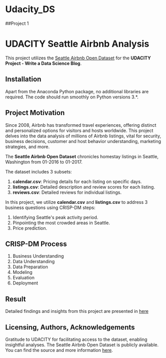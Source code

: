 # Udacity_DS
##Project 1
# UDACITY Seattle Airbnb Analysis

This project utilizes the [Seattle Airbnb Open Dataset](https://www.kaggle.com/airbnb/seattle) for the **UDACITY Project - Write a Data Science Blog**.

## Installation
Apart from the Anaconda Python package, no additional libraries are required. The code should run smoothly on Python versions 3.*.

## Project Motivation
Since 2008, Airbnb has transformed travel experiences, offering distinct and personalized options for visitors and hosts worldwide. This project delves into the data analysis of millions of Airbnb listings, vital for security, business decisions, customer and host behavior understanding, marketing strategies, and more.

The **Seattle Airbnb Open Dataset** chronicles homestay listings in Seattle, Washington from 01-2016 to 01-2017.

The dataset includes 3 subsets:
1. **calendar.csv**: Pricing details for each listing on specific days.
2. **listings.csv**: Detailed description and review scores for each listing.
3. **reviews.csv**: Detailed reviews for individual listings.

In this project, we utilize **calendar.csv** and **listings.csv** to address 3 business questions using CRISP-DM steps:
1. Identifying Seattle's peak activity period.
2. Pinpointing the most crowded areas in Seattle.
3. Price prediction.

## CRISP-DM Process
1. Business Understanding
2. Data Understanding
3. Data Preparation
4. Modeling
5. Evaluation
6. Deployment

## Result
Detailed findings and insights from this project are presented in [here](https://github.com/TinTran13/Udacity_DS)

## Licensing, Authors, Acknowledgements
Gratitude to UDACITY for facilitating access to the dataset, enabling insightful analyses. The Seattle Airbnb Open Dataset is publicly available. You can find the source and more information [here](https://www.kaggle.com/airbnb/seattle).
